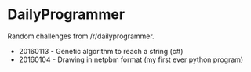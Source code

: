 # DailyProgrammer

Random challenges from /r/dailyprogrammer.

* 20160113 - Genetic algorithm to reach a string (c#)
* 20160104 - Drawing in netpbm format (my first ever python program)
